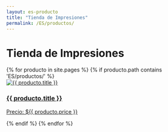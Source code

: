 ```yaml
---
layout: es-producto
title: "Tienda de Impresiones"
permalink: /ES/productos/
---
```


# Tienda de Impresiones

<div class="productos-container">
  {% for producto in site.pages %}
    {% if producto.path contains 'ES/productos/' %}
      <div class="producto-card">
        <a href="{{ producto.url }}">
          <img src="{{ producto.image }}" alt="{{ producto.title }}">
          <h3>{{ producto.title }}</h3>
          <p>Precio: ${{ producto.price }}</p>
        </a>
      </div>
    {% endif %}
  {% endfor %}
</div>

